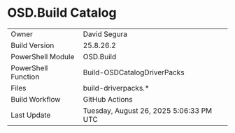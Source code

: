﻿# OSD.Build Catalog

| | |
|-|-|
| Owner | David Segura |
| Build Version | 25.8.26.2 |
| PowerShell Module | OSD.Build |
| PowerShell Function | Build-OSDCatalogDriverPacks |
| Files | build-driverpacks.* |
| Build Workflow | GitHub Actions |
| Last Update | Tuesday, August 26, 2025 5:06:33 PM UTC |
